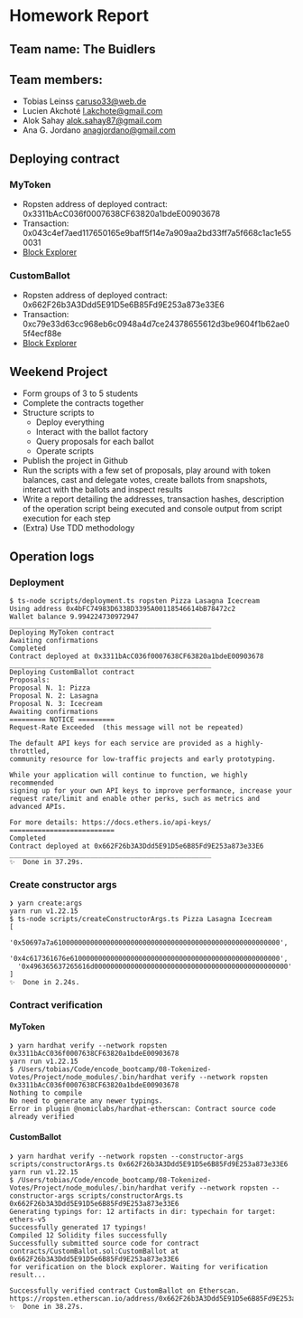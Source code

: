 # Homework Report

## Team name: The Buidlers

## Team members:

- Tobias Leinss <caruso33@web.de>
- Lucien Akchoté <l.akchote@gmail.com>
- Alok Sahay <alok.sahay87@gmail.com>
- Ana G. Jordano <anagjordano@gmail.com>

## Deploying contract

### MyToken

- Ropsten address of deployed contract: 0x3311bAcC036f0007638CF63820a1bdeE00903678
- Transaction: 0x043c4ef7aed117650165e9baff5f14e7a909aa2bd33ff7a5f668c1ac1e550031
- [Block Explorer](https://ropsten.etherscan.io/address/0x3311bAcC036f0007638CF63820a1bdeE00903678)

### CustomBallot

- Ropsten address of deployed contract: 0x662F26b3A3Ddd5E91D5e6B85Fd9E253a873e33E6
- Transaction: 0xc79e33d63cc968eb6c0948a4d7ce24378655612d3be9604f1b62ae05f4ecf88e
- [Block Explorer](https://ropsten.etherscan.io/address/0x662F26b3A3Ddd5E91D5e6B85Fd9E253a873e33E6)

## Weekend Project

- Form groups of 3 to 5 students
- Complete the contracts together
- Structure scripts to
  - Deploy everything
  - Interact with the ballot factory
  - Query proposals for each ballot
  - Operate scripts
- Publish the project in Github
- Run the scripts with a few set of proposals, play around with token balances, cast and delegate votes, create ballots from snapshots, interact with the ballots and inspect results
- Write a report detailing the addresses, transaction hashes, description of the operation script being executed and console output from script execution for each step
- (Extra) Use TDD methodology

## Operation logs

### Deployment

```shell
$ ts-node scripts/deployment.ts ropsten Pizza Lasagna Icecream
Using address 0x4bFC74983D6338D3395A00118546614bB78472c2
Wallet balance 9.994224730972947
__________________________________________________
Deploying MyToken contract
Awaiting confirmations
Completed
Contract deployed at 0x3311bAcC036f0007638CF63820a1bdeE00903678
__________________________________________________
Deploying CustomBallot contract
Proposals:
Proposal N. 1: Pizza
Proposal N. 2: Lasagna
Proposal N. 3: Icecream
Awaiting confirmations
========= NOTICE =========
Request-Rate Exceeded  (this message will not be repeated)

The default API keys for each service are provided as a highly-throttled,
community resource for low-traffic projects and early prototyping.

While your application will continue to function, we highly recommended
signing up for your own API keys to improve performance, increase your
request rate/limit and enable other perks, such as metrics and advanced APIs.

For more details: https://docs.ethers.io/api-keys/
==========================
Completed
Contract deployed at 0x662F26b3A3Ddd5E91D5e6B85Fd9E253a873e33E6
__________________________________________________
✨  Done in 37.29s.
```

### Create constructor args

```shell
❯ yarn create:args
yarn run v1.22.15
$ ts-node scripts/createConstructorArgs.ts Pizza Lasagna Icecream
[
  '0x50697a7a61000000000000000000000000000000000000000000000000000000',
  '0x4c617361676e6100000000000000000000000000000000000000000000000000',
  '0x496365637265616d000000000000000000000000000000000000000000000000'
]
✨  Done in 2.24s.
```

### Contract verification

#### MyToken

```shell
❯ yarn hardhat verify --network ropsten 0x3311bAcC036f0007638CF63820a1bdeE00903678
yarn run v1.22.15
$ /Users/tobias/Code/encode_bootcamp/08-Tokenized-Votes/Project/node_modules/.bin/hardhat verify --network ropsten 0x3311bAcC036f0007638CF63820a1bdeE00903678
Nothing to compile
No need to generate any newer typings.
Error in plugin @nomiclabs/hardhat-etherscan: Contract source code already verified
```

#### CustomBallot

```shell
❯ yarn hardhat verify --network ropsten --constructor-args scripts/constructorArgs.ts 0x662F26b3A3Ddd5E91D5e6B85Fd9E253a873e33E6
yarn run v1.22.15
$ /Users/tobias/Code/encode_bootcamp/08-Tokenized-Votes/Project/node_modules/.bin/hardhat verify --network ropsten --constructor-args scripts/constructorArgs.ts 0x662F26b3A3Ddd5E91D5e6B85Fd9E253a873e33E6
Generating typings for: 12 artifacts in dir: typechain for target: ethers-v5
Successfully generated 17 typings!
Compiled 12 Solidity files successfully
Successfully submitted source code for contract
contracts/CustomBallot.sol:CustomBallot at 0x662F26b3A3Ddd5E91D5e6B85Fd9E253a873e33E6
for verification on the block explorer. Waiting for verification result...

Successfully verified contract CustomBallot on Etherscan.
https://ropsten.etherscan.io/address/0x662F26b3A3Ddd5E91D5e6B85Fd9E253a873e33E6#code
✨  Done in 38.27s.
```
